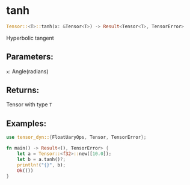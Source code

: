 # tanh
```rust
Tensor::<T>::tanh(x: &Tensor<T>) -> Result<Tensor<T>, TensorError>
```
Hyperbolic tangent
## Parameters:
`x`: Angle(radians)
## Returns:
Tensor with type `T`
## Examples:
```rust
use tensor_dyn::{FloatUaryOps, Tensor, TensorError};

fn main() -> Result<(), TensorError> {
    let a = Tensor::<f32>::new([10.0]);
    let b = a.tanh()?;
    println!("{}", b);
    Ok(())
}
```